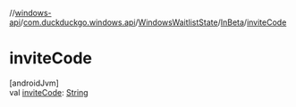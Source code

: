 //[windows-api](../../../../index.md)/[com.duckduckgo.windows.api](../../index.md)/[WindowsWaitlistState](../index.md)/[InBeta](index.md)/[inviteCode](invite-code.md)

# inviteCode

[androidJvm]\
val [inviteCode](invite-code.md): [String](https://kotlinlang.org/api/latest/jvm/stdlib/kotlin/-string/index.html)
